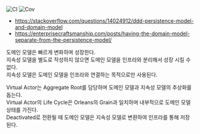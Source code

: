 ![CI](../../workflows/CI/badge.svg) ![Cov](../gh-pages/docs/badge_linecoverage.svg)

* https://stackoverflow.com/questions/14024912/ddd-persistence-model-and-domain-model
* https://enterprisecraftsmanship.com/posts/having-the-domain-model-separate-from-the-persistence-model/

도메인 모델은 빠르게 변화하며 성장한다. <br/>
지속성 모델을 별도로 작성하지 않으면 도메인 모델을 인프라와 분리해서 성장 시킬 수 없다. <br/>
지속성 모델은 도메인 모델을 인프라와 연결하는 목적으로만 사용된다.


Virtual Actor는 Aggregate Root를 담당하며 도메인 모델과 지속성 모델의 추상화를 돕는다. <br/>
Virtual Actor의 Life Cycle은 Orleans의 Grain과 일치하며 내부적으로 도메인 모델 상태를 가진다.  <br/>
Deactivated로 전환될 때 도메인 모델은 지속성 모델로 변환하여 인프라를 통해 저장된다.
